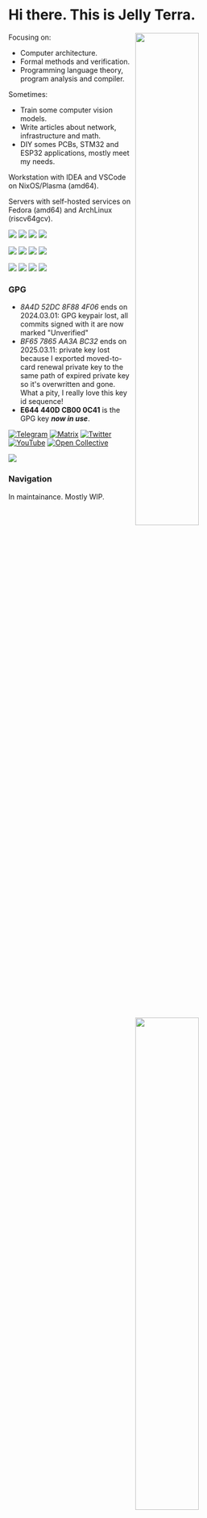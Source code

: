 # Hi there. This is Jelly Terra.

<a href="https://www.jellyterra.com"><img align="right" width="50%" src="https://github-readme-stats.vercel.app/api?username=jellyterra&hide=prs&theme=dracula"/></a>

Focusing on:

- Computer architecture.
- Formal methods and verification.
- Programming language theory, program analysis and compiler.

<a href="https://wakatime.com/@jellyterra"><img align="right" width="50%" src="https://github-readme-stats.vercel.app/api/wakatime?username=jellyterra&api_domain=wakapi.jellyterra.com&theme=nightowl&layout=compact&custom_title=Wakatime%20in%20last%207%20days"/></a>

Sometimes:

- Train some computer vision models.
- Write articles about network, infrastructure and math.
- DIY somes PCBs, STM32 and ESP32 applications, mostly meet my needs.

Workstation with IDEA and VSCode on NixOS/Plasma (amd64).

Servers with self-hosted services on Fedora (amd64) and ArchLinux (riscv64gcv).

![](https://img.shields.io/badge/NixOS%20Linux-5277C3.svg?style=for-the-badge&logo=NixOS&logoColor=white)
![](https://img.shields.io/badge/KDE%20Plasma-1C94EB.svg?style=for-the-badge&logo=KDE&logoColor=white)
![](https://img.shields.io/badge/VSCodium-1C94EB.svg?style=for-the-badge&logo=VSCodium&logoColor=white)
![](https://img.shields.io/badge/IntelliJ%20IDEA-EA3C6B.svg?style=for-the-badge&logo=IntelliJIDEA&logoColor=white)

![](https://img.shields.io/badge/ArchLinux-1793D1.svg?style=for-the-badge&logo=ArchLinux&logoColor=white)
![](https://img.shields.io/badge/Fedora-51A2DA.svg?style=for-the-badge&logo=Fedora&logoColor=white)
![](https://img.shields.io/badge/Cloudflare-F38020.svg?style=for-the-badge&logo=Cloudflare&logoColor=white)
![](https://img.shields.io/badge/Redis-FF4438.svg?style=for-the-badge&logo=Redis&logoColor=white)

![](https://img.shields.io/badge/Xilinx%20Zynq-000000.svg?style=for-the-badge&logo=AMD&logoColor=white&logoSize=auto)
![](https://img.shields.io/badge/RISCV-283272.svg?style=for-the-badge&logo=RISC-V&logoColor=f5b213)
![](https://img.shields.io/badge/STM32-03234B.svg?style=for-the-badge&logo=STMicroelectronics&logoColor=white)
![](https://img.shields.io/badge/ESP32-E7352C.svg?style=for-the-badge&logo=Espressif&logoColor=white)

### GPG

- *8A4D 52DC 8F88 4F06* ends on 2024.03.01: GPG keypair lost, all commits signed with it are now marked "Unverified"
- *BF65 7865 AA3A BC32* ends on 2025.03.11: private key lost because I exported moved-to-card renewal private key to the same path of expired private key so it's overwritten and gone. What a pity, I really love this key id sequence!
- **E644 440D CB00 0C41** is the GPG key ***now in use***.

[![Telegram](https://img.shields.io/badge/Telegram-26A5E4.svg?style=for-the-badge&logo=Telegram&logoColor=white)](https://www.jellyterra.com/redirect/t.me/jellyterra_chan)
[![Matrix](https://img.shields.io/badge/Matrix-000000.svg?style=for-the-badge&logo=Element&logoColor=white)](https://www.jellyterra.com/redirect/matrix.to/#/@jellyterra:matrix.org)
[![Twitter](https://img.shields.io/badge/Twitter-1D9BF0.svg?style=for-the-badge&logo=X&logoColor=white)](https://twitter.com/jellyterra)
[![YouTube](https://img.shields.io/badge/YouTube-FF0000.svg?style=for-the-badge&logo=YouTube&logoColor=white)](https://www.youtube.com/channel/UC_zuyydHhKA7AGrn4Sc1QeA)
[![Open Collective](https://img.shields.io/badge/Open%20Collective-7FADF2.svg?style=for-the-badge&logo=OpenCollective&logoColor=white)](https://opencollective.com/jellyterra)

[![](https://www.jellyterra.com/static/tetoris.gif)](https://www.jellyterra.com)

### Navigation

In maintainance. Mostly WIP.

| Name                                              | Description                            |
|---------------------------------------------------|----------------------------------------|
| [LangVM](https://github.com/langvm)               | Compiler infrastructure                |
| [Syncorde](https://github.com/syncorde)           | Kit for network storage and exchange   |
| [Symonarch](https://github.com/symonarch)         | CPU designs                            |
| [Circuitrus](https://github.com/circuitrus)       | EDA                                    |

Released:

| Name                                              | Description                            |
|---------------------------------------------------|----------------------------------------|
| [Xentrasolv](https://github.com/xentrasolv)       | Centralized DNS management (released)  |
| [Dashanalytics](https://github.com/dashanalytics) | Web traffic analysis (released)        |
| [Pagine](https://github.com/webpagine)            | Web generator (released and archived)  |

Put on hold:

| Name                                              | Description                            |
|---------------------------------------------------|----------------------------------------|
| [Holiday Paint](https://github.com/paint-board)   | Public canvas                          |

### Timeline

[These](https://www.jellyterra.com/#bookshelf) are the paper books I own below, which may reflect what I am intersted in different periods.

My reading has turned to e-books in shadow libraries to save costs since 2023.

- 📖 [ISBN](https://isbnsearch.org/isbn/9787115290366) 2017 Programming in Go
- 📖 [ISBN](https://isbnsearch.org/isbn/9787115452511) 2017 Concurrent Programming Practices in Go
- 📖 [ISBN](https://isbnsearch.org/isbn/9787115130228) 2018 C Primer Plus (5th Edition)<br/>^ primary school graduation gift from my teacher Zhang
- 📖 [ISBN](https://isbnsearch.org/isbn/9787111421900) 2018 Understainding the JVM: Advanced Features and Best Practices (2nd Edition)
- 📖 [ISBN](https://isbnsearch.org/isbn/9787508353944) 2018 Understanding the Linux Kernel (3rd Edition)
- 📖 [ISBN](https://isbnsearch.org/isbn/9787302231578) 2019 Electronic Circuit Design from Scratch (2nd Edition)<br/>^ Gave by [@lizhirui](https://github.com/lizhirui) and his employer Wan
- 📖 [ISBN](https://isbnsearch.org/isbn/9787111575115) 2019 OpenGL Programming Guide (9th Edition)
- 📖 [ISBN](https://isbnsearch.org/isbn/9787111251217) 2019 Compilers: Principles, Techniques and Tools (2nd Edition)
- 📖 [ISBN](https://isbnsearch.org/isbn/9787121246142) 2020 Computer Graphics with OpenGL (4th Edition)
- 📖 [ISBN](https://isbnsearch.org/isbn/9787121315589) 2021 PCB Design Techniques and Practices (3rd Edition)
- 📖 [ISBN](https://isbnsearch.org/isbn/9787111544937) 2022 Computer Systems: A Programmer's Perspective (3rd Edition)
- 📖 [ISBN](https://isbnsearch.org/isbn/9787111631972) 2022 Gettings started with LLVM core libraries
- 📖 [ISBN](https://isbnsearch.org/isbn/9787111652144) 2023 Computer Organization and Design: The Hardware/Software Interface, RISC-V Edition (5th Edition)
- 📖 [ISBN](https://isbnsearch.org/isbn/9787115565693) 2024 Computer Architecture: A Quantitative Approach (6th Edition)
- 📖 [ISBN](https://isbnsearch.org/isbn/9787111697404) 2024 Pratical Foundations for Programming Languages (2nd Edition)
- 📖 [ISBN](https://isbnsearch.org/isbn/9787308249591) 2024 RISC-V CPU Chip Design: Xiangshan Sourcecode Profiling<br/>^ got on the **RISC-V Summit China 2024** Day 2 activity **Xiangshan Tutorial**
- 📖 [ISBN](https://isbnsearch.org/isbn/9787111302872) 2025 Database System Implementation (2nd Edition)

Given as gifts from zha and Ezl1zz:

- 📖 [ISBN](https://isbnsearch.org/isbn/9787111602057) 2025 Introduction to the Theory of Computation (3rd Edition)
- 📖 [ISBN](https://isbnsearch.org/isbn/9787111213970) 2025 Logic in Computer Science: Modelling and Reasoning about Systems (2nd Edition)
- 📖 [ISBN](https://isbnsearch.org/isbn/9787111678229) 2025 Speficying Systems: The TLA+ Language and Tools for Hardware and Software Engineers
- 📖 [ISBN](https://isbnsearch.org/isbn/9787519821968) 2025 Designing Data-Intensive Applications
- 📖 [ISBN](https://isbnsearch.org/isbn/9787564183677) 2025 Streaming Systems

> All history of my past GitHub activities during 2017-2020 is lost due to account deletion.

> Life is short, is not enough to do many things.
>
> But I hope my life to be fulfilling and my visions about technologies and society to become true.

<a href="https://wakatime.com/@jellyterra"><img width="50%" src="https://github-readme-stats.vercel.app/api/wakatime?username=jellyterra&theme=nightowl&layout=compact&custom_title=Wakatime%20since%202024.03.10"/></a>
